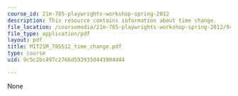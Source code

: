 ```yaml
---
course_id: 21m-785-playwrights-workshop-spring-2012
description: This resource contains information about time change.
file_location: /coursemedia/21m-785-playwrights-workshop-spring-2012/9c5c2bc497c2766d592935d443904d44_MIT21M_785S12_time_change.pdf
file_type: application/pdf
layout: pdf
title: MIT21M_785S12_time_change.pdf
type: course
uid: 9c5c2bc497c2766d592935d443904d44

---
```

None